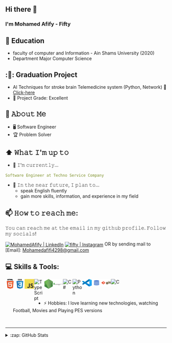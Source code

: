 ## Hi there 👋
### I'm Mohamed Afify - Fifty 
<!--
**m0hamedafifi/m0hamedafifi** is a ✨ _special_ ✨ repository because its `README.md` (this file) appears on your GitHub profile.

Here are some ideas to get you started:

- 🔭 I’m currently working on ...
- 🌱 I’m currently learning ...
- 👯 I’m looking to collaborate on ...
- 🤔 I’m looking for help with ...
- 💬 Ask me about ...
- 📫 How to reach me: ...
- 😄 Pronouns: ...
- ⚡ Fun fact: ...
-->

## :pencil: Education 
- faculty of computer and Information - Ain Shams University (2020)
- Department Major Computer Science

## :🔭: Graduation Project
- AI Techniques for stroke brain Telemedicine system (Python, Network) :link: [Click-here](https://github.com/m0hamedafifi/Brain-stroke)
- 🎯 Project Grade: Excellent

## :book: 𝙰𝚋𝚘𝚞𝚝 𝙼𝚎
- 🖥 Software Engineer
- 🏆 Problem Solver



## ⬆ 𝚆𝚑𝚊𝚝 𝙸'𝚖 𝚞𝚙 𝚝𝚘
- 🔨 𝙸'𝚖 𝚌𝚞𝚛𝚛𝚎𝚗𝚝𝚕𝚢...
```yaml
Software Engineer at Techno Service Company
```

- 🎯 𝙸𝚗 𝚝𝚑𝚎 𝚗𝚎𝚊𝚛 𝚏𝚞𝚝𝚞𝚛𝚎, 𝙸 𝚙𝚕𝚊𝚗 𝚝𝚘...
  - speak English fluently
  - gain more skills, information, and experience in my field
    
## 📫 𝙷𝚘𝚠 𝚝𝚘 𝚛𝚎𝚊𝚌𝚑 𝚖𝚎:
𝚈𝚘𝚞 𝚌𝚊𝚗 𝚛𝚎𝚊𝚌𝚑 𝚖𝚎 𝚊𝚝 𝚝𝚑𝚎 𝚎𝚖𝚊𝚒𝚕 𝚒𝚗 𝚖𝚢 𝚐𝚒𝚝𝚑𝚞𝚋 𝚙𝚛𝚘𝚏𝚒𝚕𝚎. 𝙵𝚘𝚕𝚕𝚘𝚠 𝚖𝚢 𝚜𝚘𝚌𝚒𝚊𝚕𝚜!

[<img align="center" alt="MohamedAfify | LinkedIn" title="Follow ِfifty on LinkedIn"  height="40em" src="https://raw.githubusercontent.com/Raymo111/Raymo111/master/socials/linkedin.png" />](https://www.linkedin.com/in/mohamed-afifi-739baa159/)
[<img src="https://raw.githubusercontent.com/Raymo111/Raymo111/master/socials/instagram.svg" height="40em" align="center" alt="fifty | Instagram" title="Follow fifty on Instagram"/>](https://instagram.com/m0hamedafifi)
OR by sending mail to
[Email]: [Mohamedafifi4298@gmail.com](mailto:mohamedafifi4298@gmail.com)

## :computer: Skills & Tools:

<img align="left" alt="HTML5" title="HTML5" width="30px" src="https://raw.githubusercontent.com/github/explore/80688e429a7d4ef2fca1e82350fe8e3517d3494d/topics/html/html.png" />
<img align="left" alt="CSS3" title="CSS3" width="30px" src="https://raw.githubusercontent.com/github/explore/80688e429a7d4ef2fca1e82350fe8e3517d3494d/topics/css/css.png" />
<img align="left" alt="JavaScript" title="JavaScript" width="30px" src="https://raw.githubusercontent.com/github/explore/80688e429a7d4ef2fca1e82350fe8e3517d3494d/topics/javascript/javascript.png" />
<img align="left" alt="TypeScript" title="TypeScript" width="30px" src="https://upload.wikimedia.org/wikipedia/commons/4/4c/Typescript_logo_2020.svg" />
<img align="left" alt="Node.js" title="Node.js" width="30px" src="https://raw.githubusercontent.com/github/explore/80688e429a7d4ef2fca1e82350fe8e3517d3494d/topics/nodejs/nodejs.png" />
<img align="left" alt="MongoDB" title="MongoDB" width="30px" src="https://raw.githubusercontent.com/github/explore/80688e429a7d4ef2fca1e82350fe8e3517d3494d/topics/mongodb/mongodb.png" />
<img align="left" alt="C#" title="C#" width="30px" src="https://upload.wikimedia.org/wikipedia/commons/0/0d/C_Sharp_wordmark.svg" />
<img align="left" alt="Python" title="Python" width="30px" src="https://logos-download.com/wp-content/uploads/2016/10/Python_logo_icon.png" />
<img align="left" height="23px" alt="Visual Studio Code" title="Visual Studio Code" width="30px" src="https://raw.githubusercontent.com/github/explore/80688e429a7d4ef2fca1e82350fe8e3517d3494d/topics/visual-studio-code/visual-studio-code.png" height="23px" />
<img align="left" height="23px" alt="SQL" title="SQL" width="30px" src="https://raw.githubusercontent.com/github/explore/80688e429a7d4ef2fca1e82350fe8e3517d3494d/topics/sql/sql.png" />
<img align="left" height="23px" alt="Git" title="Git" width="30px" src="https://raw.githubusercontent.com/github/explore/80688e429a7d4ef2fca1e82350fe8e3517d3494d/topics/git/git.png" />
<img align="left" height="23px" alt="C++" title="C++" width="30px" src="https://upload.wikimedia.org/wikipedia/commons/1/18/ISO_C%2B%2B_Logo.svg"/>

<br /><br /><br />
- ⚡ Hobbies: I love learning new technologies, watching Football, Movies and Playing PES versions
<br />

--- 

<details>
  <summary>:zap: GitHub Stats</summary>

  <img align="left" alt="fifty's GitHub Stats" src="https://github-readme-stats.vercel.app/api?username=m0hamedafifi&show_icons=true&hide_border=true" />

</details>

